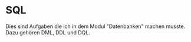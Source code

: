 # SQL
Dies sind Aufgaben die ich in dem Modul "Datenbanken" machen musste. Dazu gehören DML, DDL und DQL.
